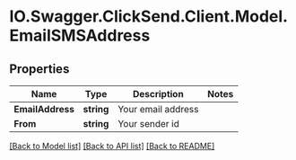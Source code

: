 # IO.Swagger.ClickSend.Client.Model.EmailSMSAddress
## Properties

Name | Type | Description | Notes
------------ | ------------- | ------------- | -------------
**EmailAddress** | **string** | Your email address | 
**From** | **string** | Your sender id | 

[[Back to Model list]](../README.md#documentation-for-models) [[Back to API list]](../README.md#documentation-for-api-endpoints) [[Back to README]](../README.md)

